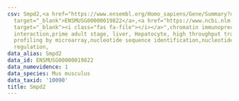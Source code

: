 ```yaml
---
csv: Smpd2,<a href="https://www.ensembl.org/Homo_sapiens/Gene/Summary?db=core;g=ENSMUSG00000019822"
  target="_blank">ENSMUSG00000019822</a>,<a href="https://www.ncbi.nlm.nih.gov/pubmed/23834426"
  target="_blank"><i class="fas fa-file"></i></a>",chromatin immunoprecipitation assay,direct
  interaction,prime adult stage, liver, Hepatocyte, high throughput transcription
  profiling by microarray,nucleotide sequence identification,nucleotide sequence identification,transcriptional
  regulation,
data_alias: Smpd2
data_id: ENSMUSG00000019822
data_numevidence: 1
data_species: Mus musculus
data_taxid: '10090'
title: Smpd2
---
```

